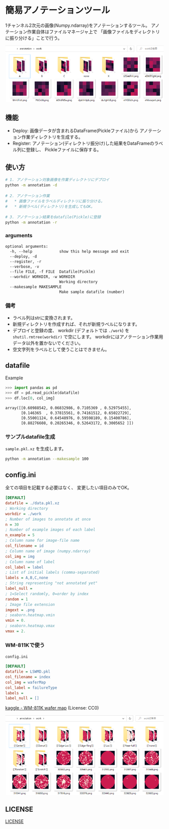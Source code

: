 # 簡易アノテーションツール

1チャンネル2次元の画像(Numpy.ndarray)をアノテーションするツール。
アノテーション作業自体はファイルマネージャ上で
「画像ファイルをディレクトリに振り分ける」ことで行う。

![](doc/fig/dir.png)

## 機能

- Deploy: 画像データが含まれるDataFrame(Pickleファイル)から
  アノテーション作業ディレクトリを生成する。
- Register: アノテーション(ディレクトリ振分け)した結果をDataFrameのラベル列に登録し、
  Pickleファイルに保存する。

## 使い方

```sh
# 1. アノテーション対象画像を作業ディレクトリにデプロイ
python -m annotation -d

# 2. アノテーション作業
#   * 画像ファイルをラベルディレクトリに振り分ける。
#   * 新規ラベル(ディレクトリ)を生成してもOK。

# 3. アノテーション結果をdatafile(Pickle)に登録
python -m annotation -r
```

### arguments

```
optional arguments:
  -h, --help            show this help message and exit
  --deploy, -d
  --register, -r
  --verbose, -v
  --file FILE, -f FILE  Datafile(Pickle)
  --workdir WORKDIR, -w WORKDIR
                        Working directory
  --makesample MAKESAMPLE
                        Make sample datafile (number)
```

### 備考

- ラベル列はstrに変換されます。
- 新規ディレクトリを作成すれば、それが新規ラベルになります。
- デプロイと登録の度、
  workdir (デフォルトでは `./work`) を
  `shutil.rmtree(workdir)` で空にします。
  workdirにはアノテーション作業用データ以外を置かないでください。
- 空文字列をラベルとして使うことはできません。

## datafile

Example

```python
>>> import pandas as pd
>>> df = pd.read_pickle(datafile)
>>> df.loc[0, col_img]
```

```
array([[0.60988542, 0.06832986, 0.7105369 , 0.52975455],
       [0.146365  , 0.37815561, 0.74161512, 0.65022729],
       [0.55001124, 0.64548976, 0.59598189, 0.15400786],
       [0.88276608, 0.20265346, 0.52643172, 0.3005652 ]])
```

### サンプルdatafile生成

`sample.pkl.xz`
を生成します。

```sh
python -m annotation --makesample 100
```

## config.ini

全ての項目を記載する必要はなく、
変更したい項目のみでOK。

```ini
[DEFAULT]
datafile = ./data.pkl.xz
; Working directory
workdir = ./work
; Number of images to annotate at once
n = 30
; Number of example images of each label
n_example = 5
; Column name for image-file name
col_filename = id
; Column name of image (numpy.ndarray)
col_img = img
; Column name of label
col_label = label
; List of initial labels (comma-separated)
labels = A,B,C,none
; String representing "not annotated yet"
label_null = 
; 1=Select randomly, 0=order by index
random = 1
; Image file extension
imgext = .png
; seaborn.heatmap.vmin
vmin = 0.
; seaborn.heatmap.vmax
vmax = 2.
```

### WM-811Kで使う

`config.ini`

```ini
[DEFAULT]
datafile = LSWMD.pkl
col_filename = index
col_img = waferMap
col_label = failureType
labels = 
label_null = []
```

[kaggle - WM-811K wafer map](https://www.kaggle.com/datasets/qingyi/wm811k-wafer-map)
(License: CC0)

![](doc/fig/dir_wm811k.png)

## LICENSE

[LICENSE](LICENSE)
